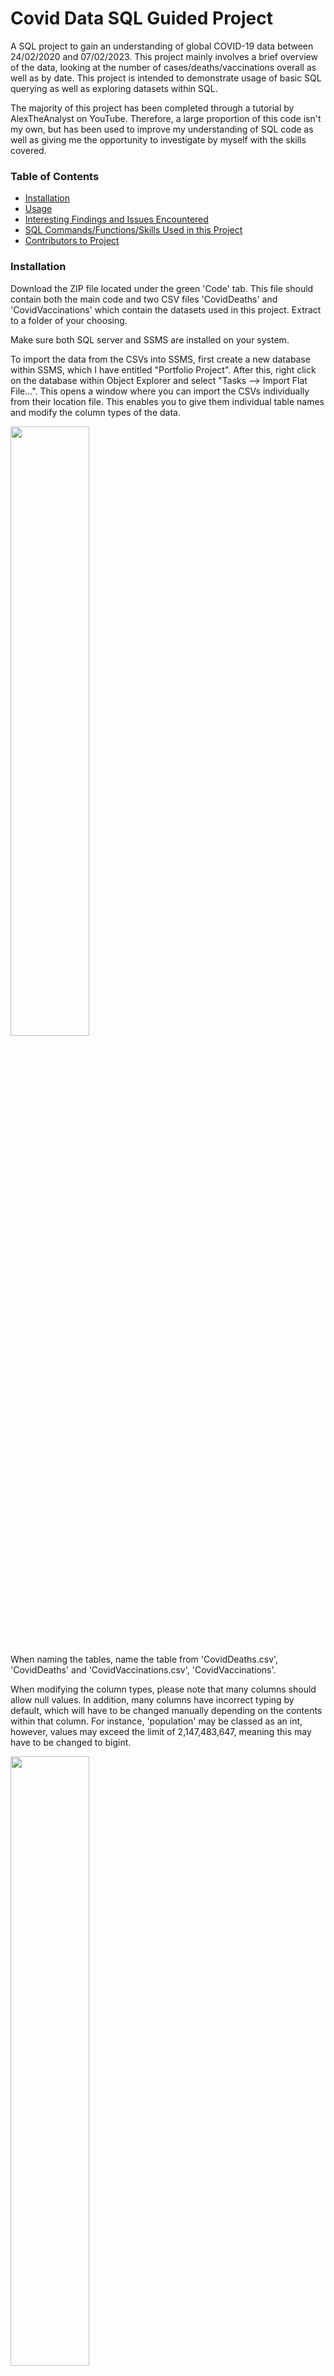 # Covid Data SQL Guided Project
A SQL project to gain an understanding of global COVID-19 data between 24/02/2020 and 07/02/2023. 
This project mainly involves a brief overview of the data, looking at the number of cases/deaths/vaccinations overall as well as by date.
This project is intended to demonstrate usage of basic SQL querying as well as exploring datasets within SQL.

The majority of this project has been completed through a tutorial by AlexTheAnalyst on YouTube. Therefore, a large proportion of this code isn't my own, but has been used to improve my understanding of SQL code as well as giving me the opportunity to investigate by myself with the skills covered.

### Table of Contents
* [Installation](#installation)
* [Usage](#Usage)
* [Interesting Findings and Issues Encountered](#interesting-findings-and-issues-encountered)
* [SQL Commands/Functions/Skills Used in this Project](#sql-commands/functions/skills-used-in-this-project)
* [Contributors to Project](#contributors-to-project)

### Installation
Download the ZIP file located under the green 'Code' tab. This file should contain both the main code and two CSV files 'CovidDeaths' and 'CovidVaccinations' which contain the datasets used in this project. Extract to a folder of your choosing.

Make sure both SQL server and SSMS are installed on your system.

To import the data from the CSVs into SSMS, first create a new database within SSMS, which I have entitled "Portfolio Project".
After this, right click on the database within Object Explorer and select "Tasks --> Import Flat File...".
This opens a window where you can import the CSVs individually from their location file. This enables you to give them individual table names and modify the column types of the data.

<img src="https://user-images.githubusercontent.com/125564099/224351408-a97901c3-5c70-40c4-87a2-95b56f3cce9c.png" width=50%>

When naming the tables, name the table from 'CovidDeaths.csv', 'CovidDeaths' and 'CovidVaccinations.csv', 'CovidVaccinations'.

When modifying the column types, please note that many columns should allow null values. In addition, many columns have incorrect typing by default, which will have to be changed manually depending on the contents within that column.
For instance, 'population' may be classed as an int, however, values may exceed the limit of 2,147,483,647, meaning this may have to be changed to bigint.

<img src="https://user-images.githubusercontent.com/125564099/224351587-23fbd162-54ce-4850-a01f-9551816e0623.png" width=50%>

When this has been completed for both datasets, open the queries included in the ZIP file, which should now execute without error.


### Usage
The query files included contain small queries that summarise the data in different ways. Ideally, these should be executed individually by highlighting a single query at a time and pressing 'Execute'. Make sure to use the name of your database (e.g. Portfolio Project) instead of 'master'.

![image](https://user-images.githubusercontent.com/125564099/224350911-a0a059a6-311e-41df-ac01-de73733f9172.png)


'CovidDeaths Explore Query.sql' contains queries that gain an understanding of the data used primarily within the CovidDeaths dataset.
'CovidVaccinations Joined with CovidDeaths.sql' contains queries that involve looking at vaccination data after joining the datasets CovidVaccinations and CovidDeaths.

Comments are included that explain the goal of each individual query along with some other comments to explain any issues encountered or interesting findings.

### Interesting Findings and Issues Encountered
#### Which country sees the highest number of cases vs population?
Dividing the total number of cases by the population of each country and ordering in descending order, we can see that Cyprus has had the highest percentage of its population infected with Covid-19.

![image](https://user-images.githubusercontent.com/125564099/224314421-4ed68ca6-588e-499f-9d57-896ddf767e9c.png)

#### Which countries have seen the highest number of Covid-19 deaths?
Looking at which countries have seen the highest number of deaths of Covid-19, I encountered an error. Locations included 'World' and 'High Income', which aren't countries. These locations all share a null value within the 'continent' column. To exclude these values and display only countries, a WHERE statement is needed to select the locations where 'continent' is NOT NULL.

![image](https://user-images.githubusercontent.com/125564099/224315447-895a0ba3-4353-42e5-96ae-e641f351c837.png)

#### Which continents/groups saw the highest death rate?
Dividing max total deaths by max total cases, you can find the death rate of individual locations and groups. From the table below, it appears that people classed within 'Low Income' see the highest death rate, followed closely by Africa. This may partly be due to poorer living conditions as well as access to affordable healthcare.
Continents/groups such as Oceania and European Union see lower death rates, this may be due to their higher quality of living as well as precautions undertaken to attempt to contain the virus.

![image](https://user-images.githubusercontent.com/125564099/224319224-fc646be1-6602-46d8-8e72-dc8ffd33df9d.png)


#### Gathering cumulative vaccinations each day
Using the PARTITION BY clause with the OVER clause, we can create a column which adds together the 'new_vaccinations' column with the 'CumulativeVaccinations' column. Here we can see the total number of vaccinations alongside the number of new vaccinations per day for each country.

![image](https://user-images.githubusercontent.com/125564099/224353965-b57bd284-bace-4caf-9f35-f889f248082b.png)

#### Which countries have the highest percentage vaccinated?
Using a CTE, we can display the countries that have seen the highest percentage of their population vaccinated. This can be achieved by finding the cumulative new vaccinations per day and then dividing the maximum value (total vaccinations) by the population of that country.
Below, we can see that some countries have well over 100% of their population vaccinated. From this, we can assume that a large proportion of the population has been vaccinated multiple times. However, this does not tell us the proportion of the population that has not been vaccinated at all.

![image](https://user-images.githubusercontent.com/125564099/224356693-43441a39-4a99-426d-8747-6f59d583f630.png)

#### What percentage of the population have been fully vaccinated and vaccinated at least once?
Utilising a similar technique as before, but with the columns 'people_vaccinated' and 'people_fully_vaccinated', we can display the countries by the percentage of the population that are fully vaccinated and partially vaccinated. This then gives an idea of the proportion of the population that aren't vaccinated.

Below, we can see that the percentages are no longer above 300% as seen previously. However, there are still countries with over 100% of their population being fully or partially vaccinated.
Gibraltar has a population of 32,677, but 42,175 people have been vaccinated at least once, and 41,465 people have been fully vaccinated. This leads to 126.9% of Gibraltar's population being fully vaccinated. This may suggest that visitors to Gibraltar may have received vaccinations whilst in the territory.

![image](https://user-images.githubusercontent.com/125564099/224358393-d8450d10-77c4-43e8-8a63-6ee99a56ccb5.png)

### SQL Commands/Functions/Skills Used in this Project
* SELECT, WHERE, ORDER BY, GROUP BY, JOIN, ON
* MAX(), SUM(), CAST()
* CREATE VIEW, OVER(), PARTITION BY, CREATE TABLE, DROP TABLE
* Using aliases for tables and columns

### Contributors to Project
* Ben Wallace 
* AlexTheAnalyst - whose content has been used to gain an understanding of SQL techniques as well as explore the dataset further.
